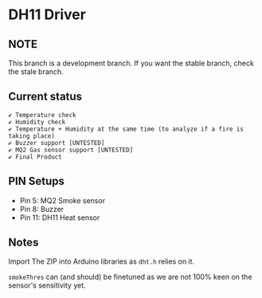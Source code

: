 ﻿# DH11 Driver #

## NOTE ##
This branch is a development branch. If you want the stable branch, check the stale branch.

## Current status ##
	✔ Temperature check
	✔ Humidity check
	✔ Temperature + Humidity at the same time (to analyze if a fire is taking place)
	✔ Buzzer support [UNTESTED]
	✔ MQ2 Gas sensor support [UNTESTED]
	✔ Final Product

## PIN Setups ##
- Pin 5: MQ2 Smoke sensor
- Pin 8: Buzzer
- Pin 11: DH11 Heat sensor

## Notes ##
Import The ZIP into Arduino libraries as `dht.h` relies on it.

`smokeThres` can (and should) be finetuned as we are not 100% keen on the sensor's sensitivity yet.